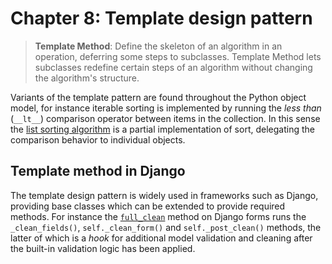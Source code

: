 # Chapter 8: Template design pattern

> **Template Method**: Define the skeleton of an algorithm in an operation, deferring some steps to subclasses. Template Method lets subclasses redefine certain steps of an algorithm without changing the algorithm's structure.

Variants of the template pattern are found throughout the Python object model, for instance iterable sorting is implemented by running the *less than* (`__lt__`) comparison operator between items in the collection. In this sense the [list sorting algorithm](https://docs.python.org/3/howto/sorting.html#odd-and-ends) is a partial implementation of sort, delegating the comparison behavior to individual objects.

## Template method in Django

The template design pattern is widely used in frameworks such as Django, providing base classes which can be extended to provide required methods. For instance the [`full_clean`](https://github.com/django/django/blob/0dd29209091280ccf34e07c9468746c396b7778e/django/forms/forms.py#L424) method on Django forms runs the `_clean_fields()`, `self._clean_form()` and `self._post_clean()` methods, the latter of which is a *hook* for additional model validation and cleaning after the built-in validation logic has been applied.    
